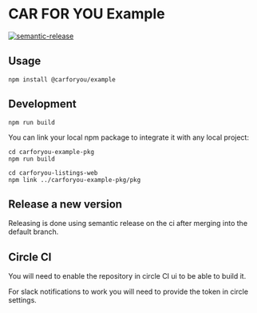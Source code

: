 # CAR FOR YOU Example

[![semantic-release](https://img.shields.io/badge/%20%20%F0%9F%93%A6%F0%9F%9A%80-semantic--release-e10079.svg)](https://github.com/semantic-release/semantic-release)

## Usage
```
npm install @carforyou/example
```

## Development
```
npm run build
```

You can link your local npm package to integrate it with any local project:
```
cd carforyou-example-pkg
npm run build

cd carforyou-listings-web
npm link ../carforyou-example-pkg/pkg
```

## Release a new version

Releasing is done using semantic release on the ci after merging into the default branch.


## Circle CI

You will need to enable the repository in circle CI ui to be able to build it.

For slack notifications to work you will need to provide the token in circle settings.
